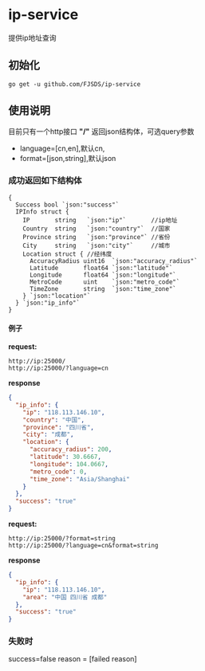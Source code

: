 # ip-service
提供ip地址查询

## 初始化
```golang
go get -u github.com/FJSDS/ip-service
```

## 使用说明
目前只有一个http接口  __"/"__ 返回json结构体，可选query参数
- language=[cn,en],默认cn,
- format=[json,string],默认json
### 成功返回如下结构体
```golang
{
  Success bool `json:"success"`
  IPInfo struct {
    IP       string   `json:"ip"`       //ip地址
    Country  string   `json:"country"`  //国家
    Province string   `json:"province"` //省份
    City     string   `json:"city"`     //城市
    Location struct { //经纬度
      AccuracyRadius uint16  `json:"accuracy_radius"`
      Latitude       float64 `json:"latitude"`
      Longitude      float64 `json:"longitude"`
      MetroCode      uint    `json:"metro_code"`
      TimeZone       string  `json:"time_zone"`
    } `json:"location"`
  } `json:"ip_info"`
}
```
#### 例子
**request:**
```
http://ip:25000/
http://ip:25000/?language=cn
```
**response**
```json
{
  "ip_info": {
    "ip": "118.113.146.10",
    "country": "中国",
    "province": "四川省",
    "city": "成都",
    "location": {
      "accuracy_radius": 200,
      "latitude": 30.6667,
      "longitude": 104.0667,
      "metro_code": 0,
      "time_zone": "Asia/Shanghai"
    }
  },
  "success": "true"
}
```

**request:**
```
http://ip:25000/?format=string
http://ip:25000/?language=cn&format=string
```
**response**
```json
{
  "ip_info": {
    "ip": "118.113.146.10",
    "area": "中国 四川省 成都"
  },
  "success": "true"
}
```

### 失败时
success=false
reason = [failed reason]
